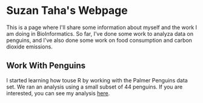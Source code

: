 # Suzan Taha's Webpage

This is a page where I'll share some information about myself and the work I am doing in BioInformatics. So far, I've done some work to analyza data on penguins, and I've also done some work on food consumption and carbon dioxide emissions.  

## Work With Penguins
I started learning how touse R by working with the Palmer Penguins data set. We ran an analysis using a small subset of 44 penguins. If you are interested, you can see my analysis [here](https://github.com/suzantaha/BioStatisticsAnalysis/PalmerPenguins_Initial.html).



